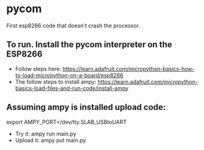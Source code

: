 # pycom
First esp8266 code that doesn't crash the processor.

## To run.  Install the pycom interpreter on the ESP8266
 * Follow steps here:
  https://learn.adafruit.com/micropython-basics-how-to-load-micropython-on-a-board/esp8266
 * The follow steps to install ampy:
  https://learn.adafruit.com/micropython-basics-load-files-and-run-code/install-ampy

## Assuming ampy is installed upload code:
export AMPY_PORT=/dev/tty.SLAB_USBtoUART
 * Try it:
   ampy run main.py
 * Upload it:
   ampy put main.py
